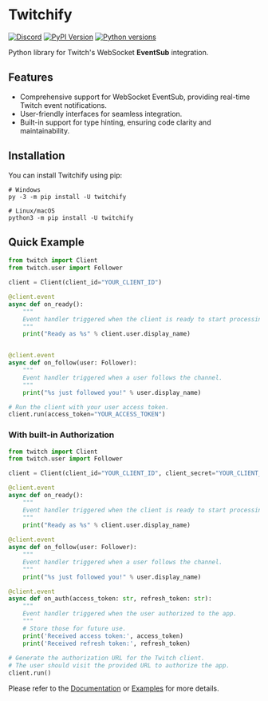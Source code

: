 # Twitchify

[![Discord](https://img.shields.io/discord/938786168592547880)](https://discord.gg/hH4ZkNg6cA)
[![PyPI Version](https://img.shields.io/pypi/v/twitchify)](https://pypi.org/project/twitchify)
[![Python versions](https://img.shields.io/pypi/pyversions/twitchify)](https://pypi.org/project/twitchify)

Python library for Twitch's WebSocket **EventSub** integration.

## Features
- Comprehensive support for WebSocket EventSub, providing real-time Twitch event notifications.
- User-friendly interfaces for seamless integration.
- Built-in support for type hinting, ensuring code clarity and maintainability.

## Installation
You can install Twitchify using pip:

```shell
# Windows
py -3 -m pip install -U twitchify

# Linux/macOS
python3 -m pip install -U twitchify
```

## Quick Example
```python
from twitch import Client
from twitch.user import Follower

client = Client(client_id="YOUR_CLIENT_ID")

@client.event
async def on_ready():
    """
    Event handler triggered when the client is ready to start processing events.
    """
    print("Ready as %s" % client.user.display_name)


@client.event
async def on_follow(user: Follower):
    """
    Event handler triggered when a user follows the channel.
    """
    print("%s just followed you!" % user.display_name)

# Run the client with your user access token.
client.run(access_token="YOUR_ACCESS_TOKEN")
```

### With built-in Authorization

```python
from twitch import Client
from twitch.user import Follower

client = Client(client_id="YOUR_CLIENT_ID", client_secret="YOUR_CLIENT_SECRET")

@client.event
async def on_ready():
    """
    Event handler triggered when the client is ready to start processing events.
    """
    print("Ready as %s" % client.user.display_name)
    
@client.event
async def on_follow(user: Follower):
    """
    Event handler triggered when a user follows the channel.
    """
    print("%s just followed you!" % user.display_name)

@client.event
async def on_auth(access_token: str, refresh_token: str):
    """
    Event handler triggered when the user authorized to the app.
    """
    # Store those for future use.
    print('Received access token:', access_token)
    print('Received refresh token:', refresh_token)
    
# Generate the authorization URL for the Twitch client.
# The user should visit the provided URL to authorize the app.
client.run()
```

Please refer to the [Documentation](https://github.com/MrSniFo/Twitchify/blob/main/docs) or [Examples](https://github.com/MrSniFo/Twitchify/tree/main/examples) for more details.
